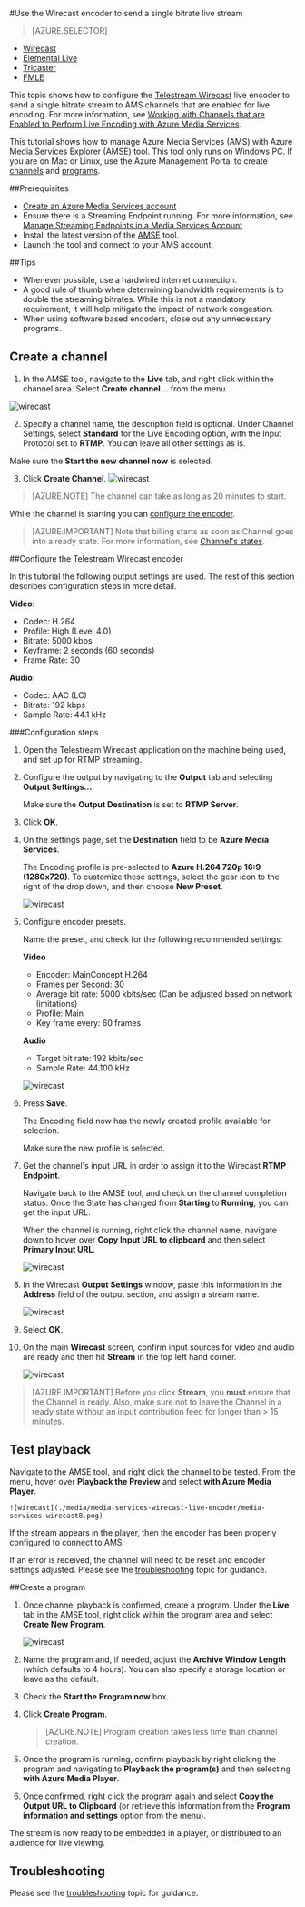 <properties
    pageTitle="Configure the Telestream Wirecast encoder to send a single bitrate live stream | Azure"
    description="This topic shows how to configure the Wirecast live encoder to send a single bitrate stream to AMS channels that are enabled for live encoding. "
    services="media-services"
    documentationcenter=""
    author="Juliako"
    manager="erikre"
    editor="" />
<tags
    ms.assetid="0d2f1e81-51a6-4ca9-894a-6dfa51ce4c70"
    ms.service="media-services"
    ms.workload="media"
    ms.tgt_pltfrm="na"
    ms.devlang="ne"
    ms.topic="article"
    ms.date="01/05/2017"
    wacn.date=""
    ms.author="juliako;cenkdin;anilmur" />

#Use the Wirecast encoder to send a single bitrate live stream

> [AZURE.SELECTOR]
- [Wirecast](/documentation/articles/media-services-configure-wirecast-live-encoder/)
- [Elemental Live](/documentation/articles/media-services-configure-elemental-live-encoder/)
- [Tricaster](/documentation/articles/media-services-configure-tricaster-live-encoder/)
- [FMLE](/documentation/articles/media-services-configure-fmle-live-encoder/)

This topic shows how to configure the [Telestream Wirecast](http://www.telestream.net/wirecast/overview.htm) live encoder to send a single bitrate stream to AMS channels that are enabled for live encoding.  For more information, see [Working with Channels that are Enabled to Perform Live Encoding with Azure Media Services](/documentation/articles/media-services-manage-live-encoder-enabled-channels/).

This tutorial shows how to manage Azure Media Services (AMS) with Azure Media Services Explorer (AMSE) tool. This tool only runs on Windows PC. If you are on Mac or Linux, use the Azure Management Portal to create [channels](/documentation/articles/media-services-portal-creating-live-encoder-enabled-channel/#create-a-channel) and [programs](/documentation/articles/media-services-portal-creating-live-encoder-enabled-channel/).


##Prerequisites

- [Create an Azure Media Services account](/documentation/articles/media-services-portal-create-account/)
- Ensure there is a Streaming Endpoint running. For more information, see [Manage Streaming Endpoints in a Media Services Account](/documentation/articles/media-services-portal-manage-streaming-endpoints/)
- Install the latest version of the [AMSE](https://github.com/Azure/Azure-Media-Services-Explorer) tool.
- Launch the tool and connect to your AMS account.

##Tips

- Whenever possible, use a hardwired internet connection.
- A good rule of thumb when determining bandwidth requirements is to double the streaming bitrates. While this is not a mandatory requirement, it will help mitigate the impact of network congestion.
- When using software based encoders, close out any unnecessary programs.


## Create a channel

1.  In the AMSE tool, navigate to the **Live** tab, and right click within the channel area. Select **Create channel…** from the menu.

![wirecast](./media/media-services-wirecast-live-encoder/media-services-wirecast1.png)

2. Specify a channel name, the description field is optional. Under Channel Settings, select **Standard** for the Live Encoding option, with the Input Protocol set to **RTMP**. You can leave all other settings as is.


Make sure the **Start the new channel now** is selected.

3. Click **Create Channel**.
![wirecast](./media/media-services-wirecast-live-encoder/media-services-wirecast2.png)

>[AZURE.NOTE] The channel can take as long as 20 minutes to start.

While the channel is starting you can [configure the encoder](/documentation/articles/media-services-configure-wirecast-live-encoder/#configure_wirecast_rtmp).

>[AZURE.IMPORTANT] Note that billing starts as soon as Channel goes into a ready state. For more information, see [Channel's states](/documentation/articles/media-services-manage-live-encoder-enabled-channels/#states).

##<a id=configure_wirecast_rtmp></a>Configure the Telestream Wirecast encoder

In this tutorial the following output settings are used. The rest of this section describes configuration steps in more detail. 

**Video**:
 
- Codec: H.264 
- Profile: High (Level 4.0) 
- Bitrate: 5000 kbps 
- Keyframe: 2 seconds (60 seconds) 
- Frame Rate: 30
 
**Audio**:

- Codec: AAC (LC) 
- Bitrate: 192 kbps 
- Sample Rate: 44.1 kHz


###Configuration steps

1. Open the Telestream Wirecast application on the machine being used, and set up for RTMP streaming.
2. Configure the output by navigating to the **Output** tab and selecting **Output Settings…**.
	
	Make sure the **Output Destination** is set to **RTMP Server**.
3. Click **OK**.
4. On the settings page, set the **Destination** field to be **Azure Media Services**.
 
	The Encoding profile is pre-selected to **Azure H.264 720p 16:9 (1280x720)**. To customize these settings, select the gear icon to the right of the drop down, and then choose **New Preset**.

	![wirecast](./media/media-services-wirecast-live-encoder/media-services-wirecast3.png)

5. Configure encoder presets.

	Name the preset, and check for the following recommended settings:

	**Video**
	
	- Encoder: MainConcept H.264
	- Frames per Second: 30
	- Average bit rate: 5000 kbits/sec (Can be adjusted based on network limitations)
	- Profile: Main
	- Key frame every: 60 frames

	**Audio**

	- Target bit rate: 192 kbits/sec
	- Sample Rate: 44.100 kHz
	 
	![wirecast](./media/media-services-wirecast-live-encoder/media-services-wirecast4.png)

6. Press **Save**.

	The Encoding field now has the newly created profile available for selection. 

	Make sure the new profile is selected.

7. Get the channel's input URL in order to assign it to the Wirecast **RTMP Endpoint**.
	
	Navigate back to the AMSE tool, and check on the channel completion status. Once the State has changed from **Starting** to **Running**, you can get the input URL.
	  
	When the channel is running, right click the channel name, navigate down to hover over **Copy Input URL to clipboard** and then select **Primary Input 
	URL**.  
	
	![wirecast](./media/media-services-wirecast-live-encoder/media-services-wirecast6.png)

8. In the Wirecast **Output Settings** window, paste this information in the **Address** field of the output section, and assign a stream name. 


	![wirecast](./media/media-services-wirecast-live-encoder/media-services-wirecast5.png)

1. Select **OK**.
2. On the main **Wirecast** screen, confirm input sources for video and audio are ready and then hit **Stream** in the top left hand corner.

	![wirecast](./media/media-services-wirecast-live-encoder/media-services-wirecast7.png)

>[AZURE.IMPORTANT] Before you click **Stream**, you **must** ensure that the Channel is ready. 
>Also, make sure not to leave the Channel in a ready state without an input contribution feed for longer than > 15 minutes.

## Test playback

Navigate to the AMSE tool, and right click the channel to be tested. From the menu, hover over **Playback the Preview** and select **with Azure Media Player**.  

	![wirecast](./media/media-services-wirecast-live-encoder/media-services-wirecast8.png)

If the stream appears in the player, then the encoder has been properly configured to connect to AMS. 

If an error is received, the channel will need to be reset and encoder settings adjusted. Please see the [troubleshooting](/documentation/articles/media-services-troubleshooting-live-streaming/) topic for guidance.  

##Create a program

1. Once channel playback is confirmed, create a program. Under the **Live** tab in the AMSE tool, right click within the program area and select **Create New Program**.  

	![wirecast](./media/media-services-wirecast-live-encoder/media-services-wirecast9.png)

2. Name the program and, if needed, adjust the **Archive Window Length** (which defaults to 4 hours). You can also specify a storage location or leave as the default.  
3. Check the **Start the Program now** box.
4. Click **Create Program**.  

   >[AZURE.NOTE]
   >Program creation takes less time than channel creation.
       
5. Once the program is running, confirm playback by right clicking the program and navigating to **Playback the program(s)** and then selecting **with Azure Media Player**.  
6. Once confirmed, right click the program again and select **Copy the Output URL to Clipboard** (or retrieve this information from the **Program information and settings** option from the menu). 

The stream is now ready to be embedded in a player, or distributed to an audience for live viewing.  


## Troubleshooting
 
Please see the [troubleshooting](/documentation/articles/media-services-troubleshooting-live-streaming/) topic for guidance. 

